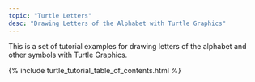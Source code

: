 ```yaml
---
topic: "Turtle Letters"
desc: "Drawing Letters of the Alphabet with Turtle Graphics"
---
```


This is a set of tutorial examples for drawing letters of the alphabet
and other symbols with Turtle Graphics.

<style>
div.tutorial-table * table { border-collapse: collapse; }
div.tutorial-table * table * th { border: 1px solid black; padding: 4px; }
div.tutorial-table * table * td { border: 1px solid black; padding: 4px; }
</style>

{% include turtle_tutorial_table_of_contents.html %}

